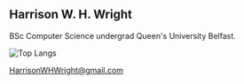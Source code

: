## Harrison W. H. Wright
BSc Computer Science undergrad Queen's University Belfast.

![Top Langs](https://github-readme-stats.vercel.app/api/top-langs/?username=harrisonwhwright&layout=compact)


[HarrisonWHWright@gmail.com](mailto:HarrisonWHWright@gmail.com)

